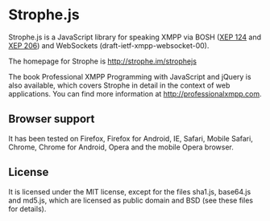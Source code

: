 # Strophe.js 

Strophe.js is a JavaScript library for speaking XMPP via BOSH
([XEP 124](http://xmpp.org/extensions/xep-0124.html)
and [XEP 206](http://xmpp.org/extensions/xep-0206.html)) and WebSockets
(draft-ietf-xmpp-websocket-00).

The homepage for Strophe is http://strophe.im/strophejs

The book Professional XMPP Programming with JavaScript and jQuery is
also available, which covers Strophe in detail in the context of web
applications. You can find more information at
http://professionalxmpp.com.

## Browser support

It has been tested on Firefox, Firefox for Android, IE, Safari, Mobile Safari,
Chrome, Chrome for Android, Opera and the mobile Opera browser.

## License

It is licensed under the MIT license, except for the files sha1.js, base64.js
and md5.js, which are licensed as public domain and BSD (see these files
for details).
